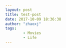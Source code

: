 ```yaml
---
layout: post
title: test-post
date: 2017-10-09 18:36:38
author: "zhaoxj"
tags:
		- Movies
		- Life
---
```

